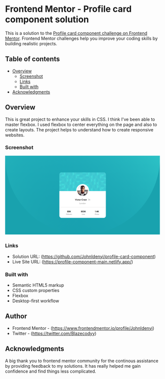 # Frontend Mentor - Profile card component solution

This is a solution to the [Profile card component challenge on Frontend Mentor](https://www.frontendmentor.io/challenges/profile-card-component-cfArpWshJ). Frontend Mentor challenges help you improve your coding skills by building realistic projects. 


## Table of contents

- [Overview](#overview)
  - [Screenshot](#screenshot)
  - [Links](#links)
  - [Built with](#built-with)
- [Acknowledgments](#acknowledgments)


## Overview
This is great project to enhance your skills in CSS. I think I've been able to master flexbox. I used flexbox to center everything on the page and also to create layouts. The project helps to understand how to create responsive websites.

### Screenshot

![](./images/screenshot.jpg)

### Links

- Solution URL: (https://github.com/JohnIdenyi/profile-card-component)
- Live Site URL: (https://profile-component-main.netlify.app/)


### Built with

- Semantic HTML5 markup
- CSS custom properties
- Flexbox
- Desktop-first workflow


## Author

- Frontend Mentor - (https://www.frontendmentor.io/profile/JohnIdenyi)
- Twitter - (https://twitter.com/Blazecodyy)

## Acknowledgments

A big thank you to frontend mentor community for the continous assistance by providing feedback to my solutions. It has really helped me gain confidence and find things less complicated.